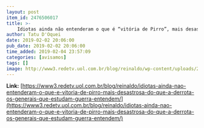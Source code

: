 ```yaml
---
layout: post
item_id: 2476506017
title: >-
    Idiotas ainda não entenderam o que é “vitória de Pirro”, mais desastrosa do que a derrota. Os generais, que estudam guerra, sabem o que é
author: Tatu D'Oquei
date: 2019-02-02 20:06:00
pub_date: 2019-02-02 20:06:00
time_added: 2019-02-04 23:57:09
categories: [avisamos]
tags: []
image: http://www3.redetv.uol.com.br/blog/reinaldo/wp-content/uploads/2019/02/idiotas-ainda-nao-entenderam-o-que-e-vitoria-de-pirro-mais-desastrosa-do-que-a-derrota-os-generais-que-estudam-guerra-entendem.jpg
---
```


**Link:** [https://www3.redetv.uol.com.br/blog/reinaldo/idiotas-ainda-nao-entenderam-o-que-e-vitoria-de-pirro-mais-desastrosa-do-que-a-derrota-os-generais-que-estudam-guerra-entendem/](https://www3.redetv.uol.com.br/blog/reinaldo/idiotas-ainda-nao-entenderam-o-que-e-vitoria-de-pirro-mais-desastrosa-do-que-a-derrota-os-generais-que-estudam-guerra-entendem/)

